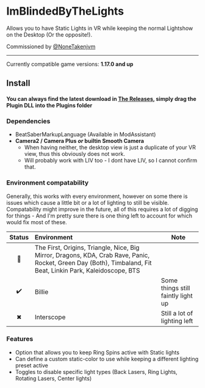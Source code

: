 # ImBlindedByTheLights

Allows you to have Static Lights in VR while keeping the normal Lightshow on the Desktop (Or the opposite!).

Commissioned by [@NoneTakenjvm]( https://github.com/NoneTakenjvm )

---

Currently compatible game versions: **1.17.0 and up**

## Install

#### You can always find the latest download in [The Releases](https://github.com/kinsi55/BeatSaber_ImBlindedByTheLights/releases), simply drag the Plugin DLL into the Plugins folder

### Dependencies

- BeatSaberMarkupLanguage (Available in ModAssistant)
- **Camera2 / Camera Plus *or* builtin Smooth Camera**
	- When having neither, the desktop view is just a duplicate of your VR view, thus this obviously does not work.
	- Will probably work with LIV too - I dont have LIV, so I cannot confirm that.

### Environment compatability

Generally, this works with every environment, however on some there is issues which cause a little bit or a lot of lighting to still be visible. Compatability might improve in the future, all of this requires a lot of digging for things - And I'm pretty sure there is one thing left to account for which would fix most of these.

| Status |      Environment      | Note |
|:--------:|:-------------|-------|
| 💯 | The First, Origins, Triangle, Nice, Big Mirror, Dragons, KDA, Crab Rave, Panic, Rocket, Green Day (Both), Timbaland, Fit Beat, Linkin Park, Kaleidoscope, BTS |  |
| ✔️ | Billie | Some things still faintly light up |
| ✖ | Interscope | Still a lot of lighting left |

### Features

- Option that allows you to keep Ring Spins active with Static lights
- Can define a custom static-color to use while keeping a different lighting preset active
- Toggles to disable specific light types (Back Lasers, Ring Lights, Rotating Lasers, Center lights)